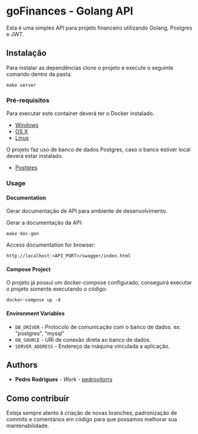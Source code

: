 # goFinances - Golang API

Esta é uma simples API para projeto financeiro utilizando Golang, Postgres e JWT.

## Instalação

Para instalar as dependências clone o projeto e execute o seguinte comando dentro da pasta.

```
make server
```

### Pré-requisitos

Para executar este container deverá ter o Docker instalado.

* [Windows](https://docs.docker.com/windows/started)
* [OS X](https://docs.docker.com/mac/started/)
* [Linux](https://docs.docker.com/linux/started/)

O projeto faz uso de banco de dados Postgres, caso o banco estiver local deverá estar instalado.

* [Postgres](https://www.postgresql.org/download/)

### Usage

#### Documentation

Gerar documentação de API para ambiente de desenvolvimento.

Gerar a documentação da API:

```shell
make doc-gen
```

Access documentation for browser:

```shell
http://localhost:<API_PORT>/swagger/index.html
```

#### Compose Project

O projeto já possui um docker-compose configurado, conseguirá executar o projeto somente executando o código:

```shell
docker-compose up -d
```

#### Environment Variables

* `DB_DRIVER` - Protocolo de comunicação com o banco de dados. ex: "postgres", "mysql"
* `DB_SOURCE` - URI de conexão direta ao banco de dados.
* `SERVER_ADDRESS` - Endereço da máquina vinculada a aplicação.

## Authors

* **Pedro Rodrigues** - *Work* - [pedrovitorrs](https://github.com/pedrovitorrs)

## Como contribuir

Esteja sempre atento à criação de novas branches, padronização de commits e comentários em código para que possamos melhorar sua mantenabilidade.
